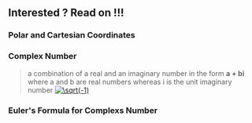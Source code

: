 ## Interested ? Read on !!!  

### Polar and Cartesian Coordinates

### Complex Number  
> a combination of a real and an imaginary number in the form **a + bi**
> where a and b are real numbers whereas i is the unit imaginary number <a href="https://www.codecogs.com/eqnedit.php?latex=\sqrt(-1)" target="_blank"><img src="https://latex.codecogs.com/gif.latex?\sqrt(-1)" title="\sqrt(-1)" /></a>  


### Euler's Formula for Complexs Number
